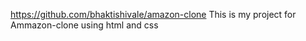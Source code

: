 https://github.com/bhaktishivale/amazon-clone
This is my project for Ammazon-clone using html and css

